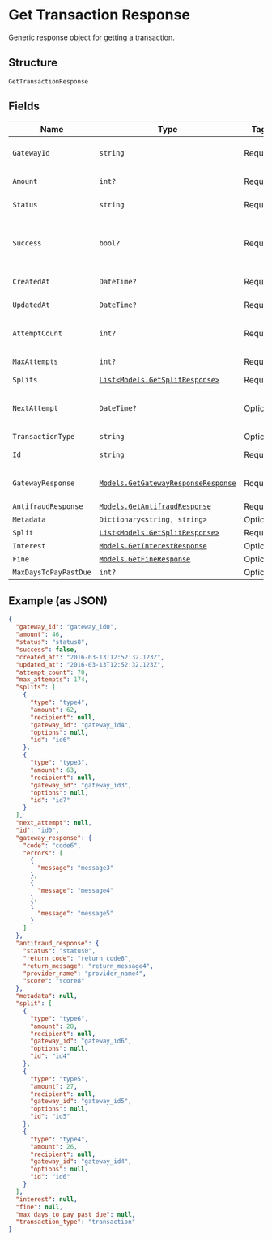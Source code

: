 
# Get Transaction Response

Generic response object for getting a transaction.

## Structure

`GetTransactionResponse`

## Fields

| Name | Type | Tags | Description |
|  --- | --- | --- | --- |
| `GatewayId` | `string` | Required | Gateway transaction id |
| `Amount` | `int?` | Required | Amount in cents |
| `Status` | `string` | Required | Transaction status |
| `Success` | `bool?` | Required | Indicates if the transaction ocurred successfuly |
| `CreatedAt` | `DateTime?` | Required | Creation date |
| `UpdatedAt` | `DateTime?` | Required | Last update date |
| `AttemptCount` | `int?` | Required | Number of attempts tried |
| `MaxAttempts` | `int?` | Required | Max attempts |
| `Splits` | [`List<Models.GetSplitResponse>`](../../doc/models/get-split-response.md) | Required | Splits |
| `NextAttempt` | `DateTime?` | Optional | Date and time of the next attempt |
| `TransactionType` | `string` | Optional | - |
| `Id` | `string` | Required | Código da transação |
| `GatewayResponse` | [`Models.GetGatewayResponseResponse`](../../doc/models/get-gateway-response-response.md) | Required | The Gateway Response |
| `AntifraudResponse` | [`Models.GetAntifraudResponse`](../../doc/models/get-antifraud-response.md) | Required | - |
| `Metadata` | `Dictionary<string, string>` | Optional | - |
| `Split` | [`List<Models.GetSplitResponse>`](../../doc/models/get-split-response.md) | Required | - |
| `Interest` | [`Models.GetInterestResponse`](../../doc/models/get-interest-response.md) | Optional | - |
| `Fine` | [`Models.GetFineResponse`](../../doc/models/get-fine-response.md) | Optional | - |
| `MaxDaysToPayPastDue` | `int?` | Optional | - |

## Example (as JSON)

```json
{
  "gateway_id": "gateway_id0",
  "amount": 46,
  "status": "status8",
  "success": false,
  "created_at": "2016-03-13T12:52:32.123Z",
  "updated_at": "2016-03-13T12:52:32.123Z",
  "attempt_count": 70,
  "max_attempts": 174,
  "splits": [
    {
      "type": "type4",
      "amount": 62,
      "recipient": null,
      "gateway_id": "gateway_id4",
      "options": null,
      "id": "id6"
    },
    {
      "type": "type3",
      "amount": 63,
      "recipient": null,
      "gateway_id": "gateway_id3",
      "options": null,
      "id": "id7"
    }
  ],
  "next_attempt": null,
  "id": "id0",
  "gateway_response": {
    "code": "code6",
    "errors": [
      {
        "message": "message3"
      },
      {
        "message": "message4"
      },
      {
        "message": "message5"
      }
    ]
  },
  "antifraud_response": {
    "status": "status0",
    "return_code": "return_code8",
    "return_message": "return_message4",
    "provider_name": "provider_name4",
    "score": "score8"
  },
  "metadata": null,
  "split": [
    {
      "type": "type6",
      "amount": 28,
      "recipient": null,
      "gateway_id": "gateway_id6",
      "options": null,
      "id": "id4"
    },
    {
      "type": "type5",
      "amount": 27,
      "recipient": null,
      "gateway_id": "gateway_id5",
      "options": null,
      "id": "id5"
    },
    {
      "type": "type4",
      "amount": 26,
      "recipient": null,
      "gateway_id": "gateway_id4",
      "options": null,
      "id": "id6"
    }
  ],
  "interest": null,
  "fine": null,
  "max_days_to_pay_past_due": null,
  "transaction_type": "transaction"
}
```

